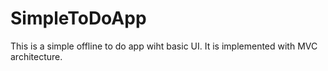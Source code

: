 # SimpleToDoApp

This is a simple offline to do app wiht basic UI. It is implemented with MVC architecture.
